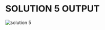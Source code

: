 # SOLUTION 5 OUTPUT

![solution 5](https://github.com/arpita2105/PW_ASSIGNMENT-7/assets/136358528/49d76fff-5480-410d-aa7d-e9635776dc42)
